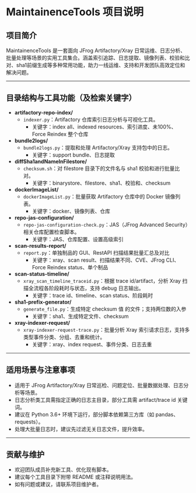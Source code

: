# MaintainenceTools 项目说明

## 项目简介

MaintainenceTools 是一套面向 JFrog Artifactory/Xray 日常运维、日志分析、批量处理等场景的实用工具集合。涵盖索引追踪、日志提取、镜像列表、校验和比对、sha1前缀生成等多种常用功能，助力一线运维、支持和开发团队高效定位和解决问题。

---

## 目录结构与工具功能（及检索关键字）

- **artifactory-repo-index/**
  - `indexer.py`：Artifactory 仓库索引日志分析与可视化工具。
    - 关键字：index all、indexed resources、索引进度、未100%、Force Reindex 整个仓库
- **bundle2logs/**
  - `bundle2logs.py`：提取和处理 Artifactory/Xray 支持包中的日志。
    - 关键字：support bundle、日志提取
- **diffSha1andNameInFilestore/**
  - `checksum.sh`：对 filestore 目录下的文件名与 sha1 校验和进行批量比对。
    - 关键字：binarystore、filestore、sha1、校验和、checksum
- **dockerImageList/**
  - `dockerImageList.py`：批量获取 Artifactory 仓库中的 Docker 镜像列表。
    - 关键字：docker、镜像列表、仓库
- **repo-jas-configuration/**
  - `repo-jas-configuration-check.py`：JAS（JFrog Advanced Security）相关仓库配置检查脚本。
    - 关键字：JAS、仓库配置、设置高级索引
- **scan-results-report/**
  - `report.py`：单独制品的 GUI、RestAPI 扫描结果批量汇总及对比
    - 关键字：xray、scan result、扫描结果不同、CVE、JFrog CLI、Force Reindex status、单个制品
- **scan-status-timeline/**
  - `xray_scan_timeline_traceid.py`：根据 trace id/artifact，分析 Xray 扫描全流程各阶段耗时与状态，支持 debug 日志输出。
    - 关键字：trace id、timeline、scan status、阶段耗时
- **sha1-prefix-generator/**
  - `generate_file.py`：生成特定 checksum 值 的文件；支持两位数的入参
    - 关键字：sha1、生成特定文件、checksum
- **xray-indexer-request/**
  - `xray-indexer-request-trace.py`：批量分析 Xray 索引请求日志，支持多类型事件分类、分组、去重和统计。
    - 关键字：xray、index request、事件分类、日志去重

---

## 适用场景与注意事项
- 适用于 JFrog Artifactory/Xray 日常巡检、问题定位、批量数据处理、日志分析等场景。
- 日志分析类工具需指定正确的日志主目录，部分工具需 artifact/trace id 关键词。
- 建议在 Python 3.6+ 环境下运行，部分脚本依赖第三方库（如 pandas、requests）。
- 处理大批量日志时，建议先过滤无关日志文件，提升效率。

---

## 贡献与维护
- 欢迎团队成员补充新工具、优化现有脚本。
- 建议每个工具目录下附带 README 或注释说明用法。
- 如有问题或建议，请联系项目维护者。
